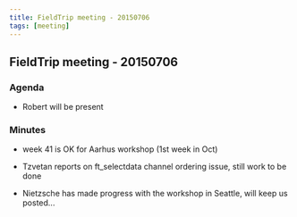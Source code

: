 ```yaml
---
title: FieldTrip meeting - 20150706
tags: [meeting]
---
```


## FieldTrip meeting - 20150706

### Agenda

- Robert will be present

### Minutes

- week 41 is OK for Aarhus workshop (1st week in Oct)

- Tzvetan reports on ft_selectdata channel ordering issue, still work to be done

- Nietzsche has made progress with the workshop in Seattle, will keep us posted...
